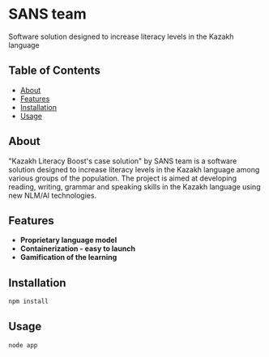 # SANS team

Software solution designed to increase literacy levels in the Kazakh language

## Table of Contents

- [About](#about)
- [Features](#features)
- [Installation](#installation)
- [Usage](#usage)

## About

"Kazakh Literacy Boost's case solution" by SANS team is a software solution designed to increase literacy levels in the Kazakh language among various groups of the population. The project is aimed at developing reading, writing, grammar and speaking skills in the Kazakh language using new NLM/AI technologies.

## Features

- **Proprietary language model**
- **Containerization - easy to launch**
- **Gamification of the learning**

## Installation

```bash
npm install
```

## Usage
```
node app
```

